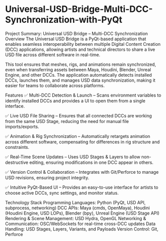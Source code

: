 # Universal-USD-Bridge-Multi-DCC-Synchronization-with-PyQt

Project Summary: Universal USD Bridge – Multi-DCC Synchronization
Overview
The Universal USD Bridge is a PyQt-based application that enables seamless interoperability between multiple Digital Content Creation (DCC) applications, allowing artists and technical directors to share a live USD file across different software in real-time.

This tool ensures that meshes, rigs, and animations remain synchronized, even when transferring assets between Maya, Houdini, Blender, Unreal Engine, and other DCCs. The application automatically detects installed DCCs, launches them, and manages USD data synchronization, making it easier for teams to collaborate across platforms.

Features
✅ Multi-DCC Detection & Launch – Scans environment variables to identify installed DCCs and provides a UI to open them from a single interface.

✅ Live USD File Sharing – Ensures that all connected DCCs are working from the same USD Stage, reducing the need for manual file imports/exports.

✅ Animation & Rig Synchronization – Automatically retargets animation across different software, compensating for differences in rig structure and constraints.

✅ Real-Time Scene Updates – Uses USD Stages & Layers to allow non-destructive editing, ensuring modifications in one DCC appear in others.

✅ Version Control & Collaboration – Integrates with Git/Perforce to manage USD revisions, ensuring project integrity.

✅ Intuitive PyQt-Based UI – Provides an easy-to-use interface for artists to choose active DCCs, sync settings, and monitor status.

Technology Stack
Programming Languages: Python (PyQt, USD API, subprocess, networking)
DCC APIs: Maya (cmds, OpenMaya), Houdini (Houdini Engine, USD LOPs), Blender (bpy), Unreal Engine (USD Stage API)
Rendering & Scene Management: USD Hydra, OpenGL
Networking & Communication: OSC/WebSockets for real-time cross-DCC updates
Data Handling: USD Stages, Layers, Variants, and Payloads
Version Control: Git, Perforce

